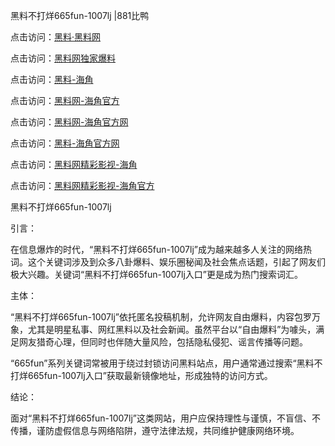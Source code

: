 黑料不打烊665fun-1007lj |881比鸭

点击访问：<a href="https://heiliaolvzlu3.pages.dev">黑料·黑料网</a>

点击访问：<a href="https://heiliaoyvnrda.pages.dev">黑料网独家爆料</a>

点击访问：<a href="https://heiliaokof3cy.pages.dev">黑料-海角</a>

点击访问：<a href="https://heiliaotlyq53.pages.dev">黑料网-海角官方</a>

点击访问：<a href="https://heiliao9wsbg3.pages.dev">黑料网-海角官方网</a>

点击访问：<a href="https://heiliaox6jgh3.pages.dev">黑料-海角官方网</a>

点击访问：<a href="https://heiliaoxfe5rb.pages.dev">黑料网精彩影视-海角</a>

点击访问：<a href="https://heiliaoubleqx.pages.dev">黑料网精彩影视-海角官方</a>

黑料不打烊665fun-1007lj

引言：

在信息爆炸的时代，“黑料不打烊665fun-1007lj”成为越来越多人关注的网络热词。这个关键词涉及到众多八卦爆料、娱乐圈秘闻及社会焦点话题，引起了网友们极大兴趣。关键词“黑料不打烊665fun-1007lj入口”更是成为热门搜索词汇。

主体：

“黑料不打烊665fun-1007lj”依托匿名投稿机制，允许网友自由爆料，内容包罗万象，尤其是明星私事、网红黑料以及社会新闻。虽然平台以“自由爆料”为噱头，满足网友猎奇心理，但同时也伴随大量风险，包括隐私侵犯、谣言传播等问题。

“665fun”系列关键词常被用于绕过封锁访问黑料站点，用户通常通过搜索“黑料不打烊665fun-1007lj入口”获取最新镜像地址，形成独特的访问方式。

结论：

面对“黑料不打烊665fun-1007lj”这类网站，用户应保持理性与谨慎，不盲信、不传播，谨防虚假信息与网络陷阱，遵守法律法规，共同维护健康网络环境。

